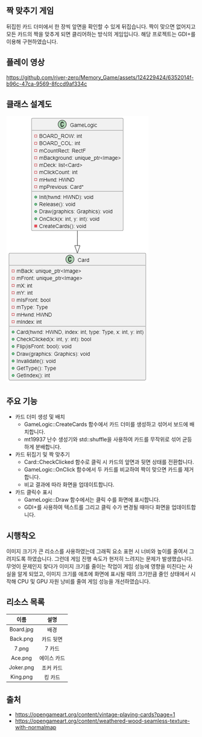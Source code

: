 ## 짝 맞추기 게임
뒤집힌 카드 더미에서 한 장씩 앞면을 확인할 수 있게 뒤집습니다. 짝이 맞으면 없어지고 모든 카드의 짝을 맞추게 되면 클리어하는 방식의 게임입니다. 해당 프로젝트는 GDI+를 이용해 구현하였습니다.

## 플레이 영상
https://github.com/river-zero/Memory_Game/assets/124229424/6352014f-b96c-47ca-9569-8fccd9af334c

## 클래스 설계도
![클래스 설계도](image.png)

## 주요 기능
- 카드 더미 생성 및 배치
  - GameLogic::CreateCards 함수에서 카드 더미를 생성하고 섞어서 보드에 배치합니다.
  - mt19937 난수 생성기와 std::shuffle을 사용하여 카드를 무작위로 섞어 균등하게 분배합니다.
- 카드 뒤집기 및 짝 맞추기
  - Card::CheckClicked 함수로 클릭 시 카드의 앞면과 뒷면 상태를 전환합니다.
  - GameLogic::OnClick 함수에서 두 카드를 비교하여 짝이 맞으면 카드를 제거합니다. 
  - 비교 결과에 따라 화면을 업데이트합니다.
- 카드 클릭수 표시
  - GameLogic::Draw 함수에서는 클릭 수를 화면에 표시합니다.
  - GDI+를 사용하여 텍스트를 그리고 클릭 수가 변경될 때마다 화면을 업데이트합니다.

## 시행착오
이미지 크기가 큰 리소스를 사용하였는데 그래픽 요소 표현 시 너비와 높이를 줄여서 그려지도록 하였습니다. 그런데 게임 진행 속도가 현저히 느려지는 문제가 발생했습니다. 무엇이 문제인지 찾다가 이미지 크기를 줄이는 작업이 게임 성능에 영향을 미친다는 사실을 알게 되었고, 이미지 크기를 애초에 화면에 표시될 때의 크기만큼 줄인 상태에서 시작해 CPU 및 GPU 자원 낭비를 줄여 게임 성능을 개선하였습니다.

## 리소스 목록
|   이름    |    설명     |
| :-------: | :---------: |
| Board.jpg |    배경     |
| Back.png  |  카드 뒷면  |
|   7.png   |   7 카드    |
|  Ace.png  | 에이스 카드 |
| Joker.png |  조커 카드  |
| King.png  |   킹 카드   |


## 출처
- https://opengameart.org/content/vintage-playing-cards?page=1
- https://opengameart.org/content/weathered-wood-seamless-texture-with-normalmap